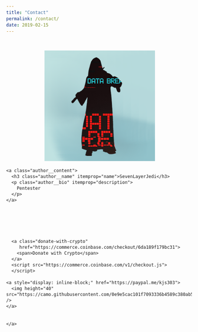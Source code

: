 ```yaml
---
title: "Contact"
permalink: /contact/
date: 2019-02-15
---
```


<div id="feed-meeee">
  <br />
  <p align="center">
    <a style="display: inline-block;" href="https://paypal.me/kjs303">
      <a class="author__avatar">
        <img src="/assets/images/avatar.png" alt="SevenLayerJedi" itemprop="image" />
    </a>
    
    <a class="author__content">
      <h3 class="author__name" itemprop="name">SevenLayerJedi</h3>
      <p class="author__bio" itemprop="description">
        Pentester
      </p>
    </a>
          




          
      <a class="donate-with-crypto"
         href="https://commerce.coinbase.com/checkout/6da189f179bc31">
        <span>Donate with Crypto</span>
      </a>
      <script src="https://commerce.coinbase.com/v1/checkout.js">
      </script>
      
    <a style="display: inline-block;" href="https://paypal.me/kjs303">
      <img height="40" src="https://camo.githubusercontent.com/0e9e5cac101f7093336b4589c380ab5dcfdcbab0/68747470733a2f2f63646e2e6a7364656c6976722e6e65742f67682f74776f6c66736f6e2f70617970616c2d6769746875622d627574746f6e40312e302e302f646973742f627574746f6e2e737667" />
    </a>


    </a>
  </p>
</div>


